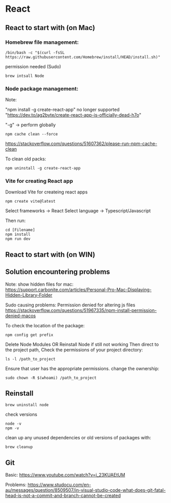 # React

## React to start with (on Mac)

### Homebrew file management:

```
/bin/bash -c "$(curl -fsSL https://raw.githubusercontent.com/Homebrew/install/HEAD/install.sh)"
```
permission needed (Sudo)
```
brew intsall Node
```

### Node package management:

Note: 

"npm install -g create-react-app" no longer supported
"https://dev.to/ag2byte/create-react-app-is-officially-dead-h7o"

"-g" -> perform globally

```
npm cache clean --force
```
https://stackoverflow.com/questions/51607362/please-run-npm-cache-clean

To clean old packs:
```
npm uninstall -g create-react-app
```

### Vite for creating React app

Download Vite for createing react apps
```
npm create vite@latest
```

Select frameworks -> React
Select language -> Typescript/Javascript

Then run:
```
cd [Filename]
npm install
npm run dev
```

## React to start with (on WIN)

## Solution encountering problems

Note: show hidden files for mac: https://support.carbonite.com/articles/Personal-Pro-Mac-Displaying-Hidden-Library-Folder

Sudo causing problems: Permission denied for altering js files
https://stackoverflow.com/questions/51967335/npm-install-permission-denied-macos


To check the location of the package:
```
npm config get prefix
```

Delete Node Modules OR Reinstall Node if still not working
Then direct to the project path, Check the permissions of your project directory:
```
ls -l /path_to_project
```
Ensure that user has the appropriate permissions. change the ownership:
```
sudo chown -R $(whoami) /path_to_project
```


## Reinstall

```
brew uninstall node
```
check versions
```
node -v
npm -v
```
clean up any unused dependencies or old versions of packages with:
```
brew cleanup
```


## Git

Basic:
https://www.youtube.com/watch?v=i_23KUAEtUM

Problems:
https://www.studocu.com/en-au/messages/question/8509507/in-visual-studio-code-what-does-git-fatal-head-is-not-a-commit-and-branch-cannot-be-created











